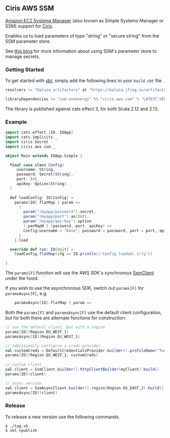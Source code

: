 ## Ciris AWS SSM

[Amazon EC2 Systems Manager](https://aws.amazon.com/ec2/systems-manager/?nc2=h_m1) (also known as Simple Systems Manager or SSM) support for [Ciris](https://cir.is).

Enables us to load parameters of type "string" or "secure string" from the SSM parameter store.

See [this blog](https://medium.com/@mda590/simple-secrets-management-via-aws-ec2-parameter-store-737477e19450) for more information about using SSM's parameter store to manage secrets.

### Getting Started

To get started with [sbt](https://www.scala-sbt.org), simply add the following lines to your `build.sbt` file.

```scala
resolvers += "Kaluza artifactory" at "https://kaluza.jfrog.io/artifactory/maven"

libraryDependencies += "com.ovoenergy" %% "ciris-aws-ssm" % "LATEST_VERSION"
```

The library is published against cats effect 3, for both Scala 2.12 and 2.13.

### Example

```scala
import cats.effect.{IO, IOApp}
import cats.implicits._
import ciris.Secret
import ciris.aws.ssm._

object Main extends IOApp.Simple {

  final case class Config(
     username: String,
     password: Secret[String],
     port: Int,
     apiKey: Option[String]
  )

  def loadConfig: IO[Config] = 
    params[IO].flatMap { param =>
      (
        param("/myapp/password").secret,
        param("/myapp/port").as[Int],
        param("/myapp/api-key").option
        ).parMapN { (password, port, apiKey) =>
        Config(username = "Dave", password = password, port = port, apiKey = apiKey)
      }
    }.load

  override def run: IO[Unit] =
    loadConfig.flatMap(cfg => IO.println(s"Config loaded: $cfg"))

}
```
The `params[F]` function will use the AWS SDK's synchronous [SsmClient](software.amazon.awssdk.services.ssm.SsmClient) under the hood.  

If you wish to use the asynchronous SDK, switch out `params[F]` for `paramsAsync[F]`, e.g.

```scala
    paramsAsync[IO].flatMap { param => 
```

Both the `params[F]` and `paramsAsync[F]` use the default client configuration, but for both there are alternate
functions for construction:

```scala
// use the default client, but with a region
params[IO](Region.EU_WEST_1)
paramsAsync[IO](Region.EU_WEST_1)

// additionally configure a creds provider
val customCreds = DefaultCredentialsProvider.builder().profileName("foo").build()
params[IO](Region.EU_WEST_1, customCreds)
   
// custom client
val client = SsmClient.builder().httpClientBuilder(myClient).build()
params[IO](client)

// async version
val client = SsmAsyncClient.builder().region(Region.US_EAST_2).build()
paramsAsync[IO](client)


```
 
### Release

To release a new version use the following commands.

```
$ ./tag.sh
$ sbt +publish
```
